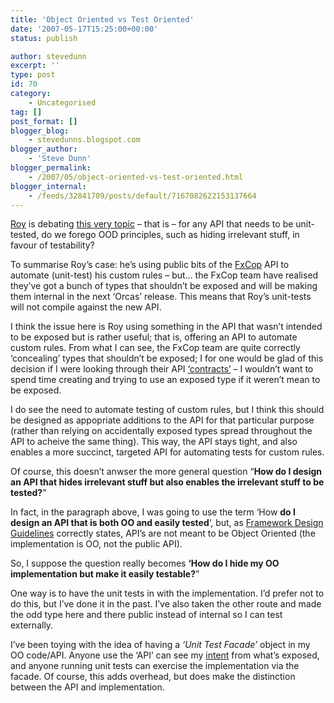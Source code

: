 ```yaml
---
title: 'Object Oriented vs Test Oriented'
date: '2007-05-17T15:25:00+00:00'
status: publish

author: stevedunn
excerpt: ''
type: post
id: 70
category:
    - Uncategorised
tag: []
post_format: []
blogger_blog:
    - stevedunns.blogspot.com
blogger_author:
    - 'Steve Dunn'
blogger_permalink:
    - /2007/05/object-oriented-vs-test-oriented.html
blogger_internal:
    - /feeds/32841709/posts/default/7167082622153137664
---
```

[Roy](http://weblogs.asp.net/rosherove/default.aspx) is debating [this very topic](http://weblogs.asp.net/rosherove/archive/2007/02/25/fxcop-is-heading-in-the-wrong-direction-no-testability-whatsoever.aspx) – that is – for any API that needs to be unit-tested, do we forego OOD principles, such as hiding irrelevant stuff, in favour of testability?

To summarise Roy’s case: he’s using public bits of the [FxCop](http://www.gotdotnet.com/Team/FxCop/) API to automate (unit-test) his custom rules – but… the FxCop team have realised they’ve got a bunch of types that shouldn’t be exposed and will be making them internal in the next ‘Orcas’ release. This means that Roy’s unit-tests will not compile against the new API.

I think the issue here is Roy using something in the API that wasn’t intended to be exposed but is rather useful; that is, offering an API to automate custom rules. From what I can see, the FxCop team are quite correctly ‘concealing’ types that shouldn’t be exposed; I for one would be glad of this decision if I were looking through their API [‘contracts’](http://www.regdeveloper.co.uk/2005/12/29/first_among_equals/) – I wouldn’t want to spend time creating and trying to use an exposed type if it weren’t mean to be exposed.

I do see the need to automate testing of custom rules, but I think this should be designed as appopriate additions to the API for that particular purpose (rather than relying on accidentally exposed types spread throughout the API to acheive the same thing). This way, the API stays tight, and also enables a more succinct, targeted API for automating tests for custom rules.

Of course, this doesn’t anwser the more general question “**How do I design an API that hides irrelevant stuff but also enables the irrelevant stuff to be tested?**”

In fact, in the paragraph above, I was going to use the term ‘How **do I design an API that is both OO and easily tested**‘, but, as [Framework Design Guidelines](http://msdn2.microsoft.com/en-us/library/czefa0ke(vs.71).aspx) correctly states, API’s are not meant to be Object Oriented (the implementation is OO, not the public API).

So, I suppose the question really becomes **‘How do I hide my OO implementation but make it easily testable?**”

One way is to have the unit tests in with the implementation. I’d prefer not to do this, but I’ve done it in the past. I’ve also taken the other route and made the odd type here and there public instead of internal so I can test externally.

I’ve been toying with the idea of having a *‘Unit Test Facade’* object in my OO code/API. Anyone use the ‘API’ can see my [intent](http://www.jot.fm/issues/issue_2004_06/article2/article2.pdf) from what’s exposed, and anyone running unit tests can exercise the implementation via the facade. Of course, this adds overhead, but does make the distinction between the API and implementation.